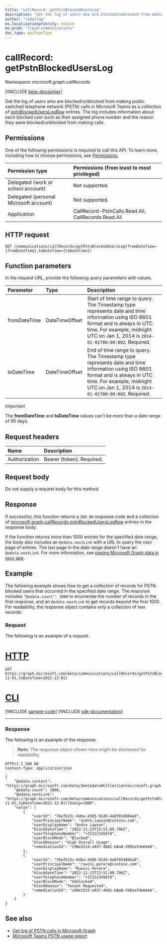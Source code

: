 ```yaml
---
title: "callRecord: getPstnBlockedUsersLog"
description: "Get the log of users who are blocked/unblocked from making public switched telephone network (PSTN) calls in Microsoft Teams as a collection of pstnBlockedUsersLogRow entries."
author: "radoslag" 
ms.localizationpriority: medium
ms.prod: "cloud-communications"
doc_type: apiPageType
---
```


# callRecord: getPstnBlockedUsersLog

Namespace: microsoft.graph.callRecords

[!INCLUDE [beta-disclaimer](../../includes/beta-disclaimer.md)]

Get the log of users who are blocked/unblocked from making public switched telephone network (PSTN) calls in Microsoft Teams as a collection of [pstnBlockedUsersLogRow](../resources/callrecords-pstnblockeduserslogrow.md) entries. The log includes information about each blocked user such as their assigned phone number and the reason they were blocked/unblocked from making calls.

## Permissions

One of the following permissions is required to call this API. To learn more, including how to choose permissions, see [Permissions](/graph/permissions-reference).

|Permission type|Permissions (from least to most privileged)|
|:---|:---|
|Delegated (work or school account)| Not supported. |
|Delegated (personal Microsoft account)| Not supported. |
|Application| CallRecord-PstnCalls.Read.All, CallRecords.Read.All |

## HTTP request

<!-- {
  "blockType": "ignored"
}
-->
``` http
GET /communications/callRecords/getPstnBlockedUsersLog(fromDateTime={fromDateTime},toDateTime={toDateTime})
```

## Function parameters

In the request URL, provide the following query parameters with values.

|Parameter|Type|Description|
|:---|:---|:---|
|fromDateTime|DateTimeOffset|Start of time range to query. The Timestamp type represents date and time information using ISO 8601 format and is always in UTC time. For example, midnight UTC on Jan 1, 2014 is `2014-01-01T00:00:00Z`. Required.|
|toDateTime|DateTimeOffset|End of time range to query. The Timestamp type represents date and time information using ISO 8601 format and is always in UTC time. For example, midnight UTC on Jan 1, 2014 is `2014-01-01T00:00:00Z`. Required.|

> [!IMPORTANT]
> The **fromDateTime** and **toDateTime** values can't be more than a date range of 90 days.

## Request headers

|Name|Description|
|:---|:---|
|Authorization|Bearer {token}. Required.|

## Request body

Do not supply a request body for this method.

## Response

If successful, this function returns a `200 OK` response code and a collection of [microsoft.graph.callRecords.pstnBlockedUsersLogRow](../resources/callrecords-pstnblockeduserslogrow.md) entries in the response body.
  
If the function returns more than 1000 entries for the specified date range, the body also includes an `@odata.nextLink` with a URL to query the next page of entries. The last page in the date range doesn't have an `@odata.nextLink`. For more information, see [paging Microsoft Graph data in your app](/graph/paging).

## Example

The following example shows how to get a collection of records for PSTN blocked users that occurred in the specified date range. The response includes `"@odata.count": 1000` to enumerate the number of records in the first response, and an `@odata.nextLink` to get records beyond the first 1000. For readability, the response object contains only a collection of two records.

### Request

The following is an example of a request.

# [HTTP](#tab/http)
<!-- {
  "blockType": "request",
  "name": "callrecordthis.getpstnblockeduserslog"
}
-->
``` http
GET https://graph.microsoft.com/beta/communications/callRecords/getPstnBlockedUsersLog(fromDateTime=2022-11-01,toDateTime=2022-12-01)
```

# [CLI](#tab/cli)
[!INCLUDE [sample-code](../includes/snippets/cli/callrecordthisgetpstnblockeduserslog-cli-snippets.md)]
[!INCLUDE [sdk-documentation](../includes/snippets/snippets-sdk-documentation-link.md)]

---

### Response

The following is an example of the response.
>**Note:** The response object shown here might be shortened for readability.
<!-- {
  "blockType": "response",
  "truncated": true,
  "@odata.type": "Collection(microsoft.graph.callRecords.pstnBlockedUsersLogRow)"
}
-->

```http
HTTP/1.1 200 OK
Content-Type: application/json

{
    "@odata.context": "https://graph.microsoft.com/beta/$metadata#Collection(microsoft.graph.callRecords.pstnBlockedUsersLogRow)",
    "@odata.count": 1000,
    "@odata.nextLink": "https://graph.microsoft.com/beta/communications/callRecords/getPstnBlockedUsersLog(fromDateTime=2022-11-01,toDateTime=2022-12-01)?$skip=1000",
    "value": [
        {
            "userId": "76efb13c-64ba-4305-9149-4e8f854004a9",
            "userPrincipalName": "andre.lawson@contoso.com",
            "userDisplayName": "Andre Lawson",
            "blockDateTime": "2022-11-23T13:51:09.796Z",
            "userTelephoneNumber": "+37212345678",
            "userBlockMode": "Blocked",
            "blockReason": "High Overall Usage",
            "remediationId": "c98e1515-a937-4b81-b8a8-3992afde64e0",
        },
        {
            "userId": "76efb13c-64ba-4305-9149-4e8f854004a9",
            "userPrincipalName": "ruwini.perera@contoso.com",
            "userDisplayName": "Ruwini Perera",
            "blockDateTime": "2022-11-23T13:51:09.796Z",
            "userTelephoneNumber": "+37212345678",
            "userBlockMode": "Unblocked",
            "blockReason": "Tenant Requested",
            "remediationId": "c98e1515-a937-4b81-b8a8-3992afde64e0",
        }
    ]
}
```

## See also

* [Get log of PSTN calls in Microsoft Graph](callrecords-callrecord-getpstncalls.md)
* [Microsoft Teams PSTN usage report](/microsoftteams/teams-analytics-and-reports/pstn-usage-report)
